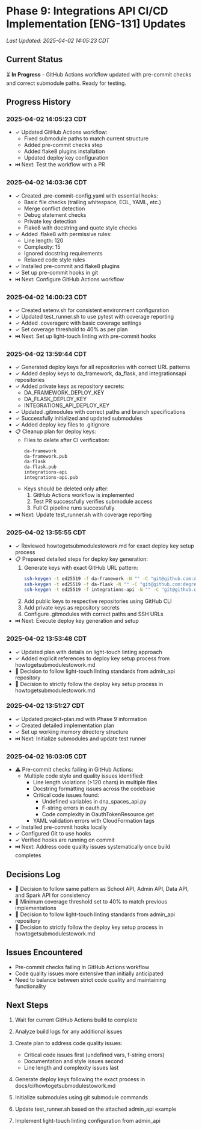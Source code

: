 # Phase 9: Integrations API CI/CD Implementation [ENG-131] Updates
_Last Updated: 2025-04-02 14:05:23 CDT_

## Current Status
⏳ **In Progress** - GitHub Actions workflow updated with pre-commit checks and correct submodule paths. Ready for testing.

## Progress History

### 2025-04-02 14:05:23 CDT
- ✓ Updated GitHub Actions workflow:
  - Fixed submodule paths to match current structure
  - Added pre-commit checks step
  - Added flake8 plugins installation
  - Updated deploy key configuration
- ⏭️ Next: Test the workflow with a PR

### 2025-04-02 14:03:36 CDT
- ✓ Created .pre-commit-config.yaml with essential hooks:
  - Basic file checks (trailing whitespace, EOL, YAML, etc.)
  - Merge conflict detection
  - Debug statement checks
  - Private key detection
  - Flake8 with docstring and quote style checks
- ✓ Added .flake8 with permissive rules:
  - Line length: 120
  - Complexity: 15
  - Ignored docstring requirements
  - Relaxed code style rules
- ✓ Installed pre-commit and flake8 plugins
- ✓ Set up pre-commit hooks in git
- ⏭️ Next: Configure GitHub Actions workflow

### 2025-04-02 14:00:23 CDT
- ✓ Created setenv.sh for consistent environment configuration
- ✓ Updated test_runner.sh to use pytest with coverage reporting
- ✓ Added .coveragerc with basic coverage settings
- ✓ Set coverage threshold to 40% as per plan
- ⏭️ Next: Set up light-touch linting with pre-commit hooks

### 2025-04-02 13:59:44 CDT
- ✓ Generated deploy keys for all repositories with correct URL patterns
- ✓ Added deploy keys to da_framework, da_flask, and integrationsapi repositories
- ✓ Added private keys as repository secrets:
  - DA_FRAMEWORK_DEPLOY_KEY
  - DA_FLASK_DEPLOY_KEY
  - INTEGRATIONS_API_DEPLOY_KEY
- ✓ Updated .gitmodules with correct paths and branch specifications
- ✓ Successfully initialized and updated submodules
- ✓ Added deploy key files to .gitignore
- 📋 Cleanup plan for deploy keys:
  - Files to delete after CI verification:
    ```
    da-framework
    da-framework.pub
    da-flask
    da-flask.pub
    integrations-api
    integrations-api.pub
    ```
  - Keys should be deleted only after:
    1. GitHub Actions workflow is implemented
    2. Test PR successfully verifies submodule access
    3. Full CI pipeline runs successfully
- ⏭️ Next: Update test_runner.sh with coverage reporting

### 2025-04-02 13:55:55 CDT
- ✓ Reviewed howtogetsubmodulestowork.md for exact deploy key setup process
- 📋 Prepared detailed steps for deploy key generation:
  1. Generate keys with exact GitHub URL pattern:
     ```bash
     ssh-keygen -t ed25519 -f da-framework -N "" -C "git@github.com:degree-analytics/da_framework.git"
     ssh-keygen -t ed25519 -f da-flask -N "" -C "git@github.com:degree-analytics/da_flask.git"
     ssh-keygen -t ed25519 -f integrations-api -N "" -C "git@github.com:degree-analytics/integrations-api.git"
     ```
  2. Add public keys to respective repositories using GitHub CLI
  3. Add private keys as repository secrets
  4. Configure .gitmodules with correct paths and SSH URLs
- ⏭️ Next: Execute deploy key generation and setup

### 2025-04-02 13:53:48 CDT
- ✓ Updated plan with details on light-touch linting approach
- ✓ Added explicit references to deploy key setup process from howtogetsubmodulestowork.md
- 🤔 Decision to follow light-touch linting standards from admin_api repository
- 🤔 Decision to strictly follow the deploy key setup process in howtogetsubmodulestowork.md

### 2025-04-02 13:51:27 CDT
- ✓ Updated project-plan.md with Phase 9 information
- ✓ Created detailed implementation plan
- ✓ Set up working memory directory structure
- ⏭️ Next: Initialize submodules and update test runner

### 2025-04-02 16:03:05 CDT
- ⚠️ Pre-commit checks failing in GitHub Actions:
  - Multiple code style and quality issues identified:
    * Line length violations (>120 chars) in multiple files
    * Docstring formatting issues across the codebase
    * Critical code issues found:
      - Undefined variables in dna_spaces_api.py
      - F-string errors in oauth.py
      - Code complexity in OauthTokenResource.get
    * YAML validation errors with CloudFormation tags
- ✓ Installed pre-commit hooks locally
- ✓ Configured Git to use hooks
- ✓ Verified hooks are running on commit
- ⏭️ Next: Address code quality issues systematically once build completes

## Decisions Log
- 🤔 Decision to follow same pattern as School API, Admin API, Data API, and Spark API for consistency
- 🤔 Minimum coverage threshold set to 40% to match previous implementations
- 🤔 Decision to follow light-touch linting standards from admin_api repository
- 🤔 Decision to strictly follow the deploy key setup process in howtogetsubmodulestowork.md

## Issues Encountered
- Pre-commit checks failing in GitHub Actions workflow
- Code quality issues more extensive than initially anticipated
- Need to balance between strict code quality and maintaining functionality

## Next Steps
1. Wait for current GitHub Actions build to complete
2. Analyze build logs for any additional issues
3. Create plan to address code quality issues:
   - Critical code issues first (undefined vars, f-string errors)
   - Documentation and style issues second
   - Line length and complexity issues last

1. Generate deploy keys following the exact process in docs/ci/howtogetsubmodulestowork.md
2. Initialize submodules using git submodule commands
3. Update test_runner.sh based on the attached admin_api example
4. Implement light-touch linting configuration from admin_api 